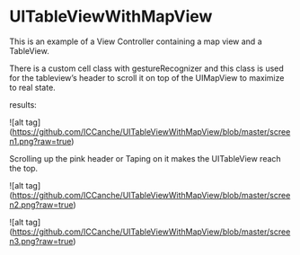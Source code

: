 # UITableViewWithMapView

This is an example of a View Controller containing a map view and a TableView.

There is a custom cell class with gestureRecognizer and this class is used for the tableview’s header to scroll it on top of the UIMapView to maximize to real state.



results: 

![alt tag] (https://github.com/ICCanche/UITableViewWithMapView/blob/master/screen1.png?raw=true)

Scrolling up the pink header or Taping on it makes the UITableView reach the top.

![alt tag] (https://github.com/ICCanche/UITableViewWithMapView/blob/master/screen2.png?raw=true)

![alt tag] (https://github.com/ICCanche/UITableViewWithMapView/blob/master/screen3.png?raw=true)
